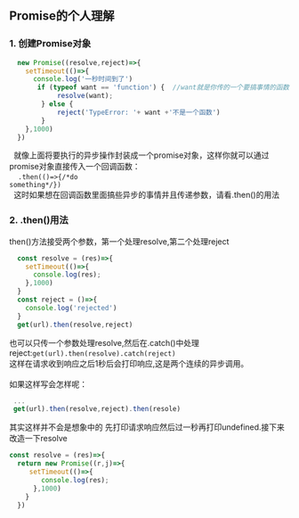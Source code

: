 ## Promise的个人理解

### 1. 创建Promise对象
```javascript
  new Promise((resolve,reject)=>{
    setTimeout(()=>{
      console.log('一秒时间到了')
       if (typeof want == 'function') {  //want就是你传的一个要搞事情的函数 跟回调一样的
            resolve(want);
        } else {
            reject('TypeError: '+ want +'不是一个函数')
        }
    },1000)
  })
```
&nbsp;&nbsp;就像上面将要执行的异步操作封装成一个promise对象，这样你就可以通过promise对象直接传入一个回调函数：<br>&nbsp;&nbsp;&nbsp;&nbsp;<code>.then(()=>{\/\*do something\*\/})</code>
<br>&nbsp;&nbsp;这时如果想在回调函数里面搞些异步的事情并且传递参数，请看.then()的用法
  
  ### 2. .then()用法
  
  then()方法接受两个参数，第一个处理resolve,第二个处理reject
  ```javascript
    const resolve = (res)=>{
      setTimeout(()=>{
        console.log(res);
      },1000)
    }
    const reject = ()=>{
      console.log('rejected')
    }
    get(url).then(resolve,reject)
  ```
  也可以只传一个参数处理resolve,然后在.catch()中处理reject:<code>get(url).then(resolve).catch(reject)</code><br>
  这样在请求收到响应之后1秒后会打印响应,这是两个连续的异步调用。<br><br>如果这样写会怎样呢：
  ```javascript
   ...
   get(url).then(resolve,reject).then(resole)
  ```
  其实这样并不会是想象中的 先打印请求响应然后过一秒再打印undefined.接下来改造一下resolve
  ```javascript
  const resolve = (res)=>{
    return new Promise((r,j)=>{
       setTimeout(()=>{
          console.log(res);
        },1000)
      }
    })
     
  ```
     
